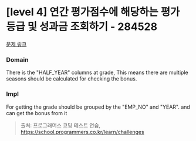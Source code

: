 # [level 4] 연간 평가점수에 해당하는 평가 등급 및 성과금 조회하기 - 284528 

[문제 링크](https://school.programmers.co.kr/learn/courses/30/lessons/284528) 

### Domain
There is the "HALF_YEAR" columns at grade, This means there are multiple seasons should be calculated for checking the bonus.
### Impl
For getting the grade should be grouped by the "EMP_NO" and "YEAR". and can get the bonus from it


> 출처: 프로그래머스 코딩 테스트 연습, https://school.programmers.co.kr/learn/challenges
